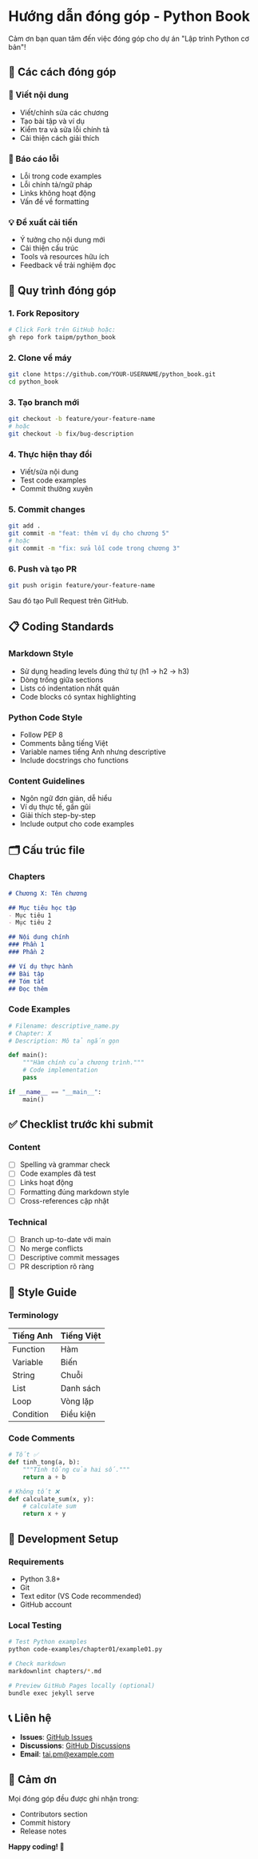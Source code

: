# Hướng dẫn đóng góp - Python Book

Cảm ơn bạn quan tâm đến việc đóng góp cho dự án "Lập trình Python cơ bản"! 

## 🎯 Các cách đóng góp

### 📝 Viết nội dung
- Viết/chỉnh sửa các chương
- Tạo bài tập và ví dụ
- Kiểm tra và sửa lỗi chính tả
- Cải thiện cách giải thích

### 🐛 Báo cáo lỗi
- Lỗi trong code examples
- Lỗi chính tả/ngữ pháp
- Links không hoạt động
- Vấn đề về formatting

### 💡 Đề xuất cải tiến
- Ý tưởng cho nội dung mới
- Cải thiện cấu trúc
- Tools và resources hữu ích
- Feedback về trải nghiệm đọc

## 🔧 Quy trình đóng góp

### 1. Fork Repository
```bash
# Click Fork trên GitHub hoặc:
gh repo fork taipm/python_book
```

### 2. Clone về máy
```bash
git clone https://github.com/YOUR-USERNAME/python_book.git
cd python_book
```

### 3. Tạo branch mới
```bash
git checkout -b feature/your-feature-name
# hoặc
git checkout -b fix/bug-description
```

### 4. Thực hiện thay đổi
- Viết/sửa nội dung
- Test code examples
- Commit thường xuyên

### 5. Commit changes
```bash
git add .
git commit -m "feat: thêm ví dụ cho chương 5"
# hoặc
git commit -m "fix: sửa lỗi code trong chương 3"
```

### 6. Push và tạo PR
```bash
git push origin feature/your-feature-name
```
Sau đó tạo Pull Request trên GitHub.

## 📋 Coding Standards

### Markdown Style
- Sử dụng heading levels đúng thứ tự (h1 → h2 → h3)
- Dòng trống giữa sections
- Lists có indentation nhất quán
- Code blocks có syntax highlighting

### Python Code Style
- Follow PEP 8
- Comments bằng tiếng Việt
- Variable names tiếng Anh nhưng descriptive
- Include docstrings cho functions

### Content Guidelines
- Ngôn ngữ đơn giản, dễ hiểu
- Ví dụ thực tế, gần gũi
- Giải thích step-by-step
- Include output cho code examples

## 🗂️ Cấu trúc file

### Chapters
```markdown
# Chương X: Tên chương

## Mục tiêu học tập
- Mục tiêu 1
- Mục tiêu 2

## Nội dung chính
### Phần 1
### Phần 2

## Ví dụ thực hành
## Bài tập
## Tóm tắt
## Đọc thêm
```

### Code Examples
```python
# Filename: descriptive_name.py
# Chapter: X
# Description: Mô tả ngắn gọn

def main():
    """Hàm chính của chương trình."""
    # Code implementation
    pass

if __name__ == "__main__":
    main()
```

## ✅ Checklist trước khi submit

### Content
- [ ] Spelling và grammar check
- [ ] Code examples đã test
- [ ] Links hoạt động
- [ ] Formatting đúng markdown style
- [ ] Cross-references cập nhật

### Technical
- [ ] Branch up-to-date với main
- [ ] No merge conflicts
- [ ] Descriptive commit messages
- [ ] PR description rõ ràng

## 🎨 Style Guide

### Terminology
| Tiếng Anh | Tiếng Việt |
|-----------|------------|
| Function | Hàm |
| Variable | Biến |
| String | Chuỗi |
| List | Danh sách |
| Loop | Vòng lặp |
| Condition | Điều kiện |

### Code Comments
```python
# Tốt ✅
def tinh_tong(a, b):
    """Tính tổng của hai số."""
    return a + b

# Không tốt ❌
def calculate_sum(x, y):
    # calculate sum
    return x + y
```

## 🚀 Development Setup

### Requirements
- Python 3.8+
- Git
- Text editor (VS Code recommended)
- GitHub account

### Local Testing
```bash
# Test Python examples
python code-examples/chapter01/example01.py

# Check markdown
markdownlint chapters/*.md

# Preview GitHub Pages locally (optional)
bundle exec jekyll serve
```

## 📞 Liên hệ

- **Issues**: [GitHub Issues](https://github.com/taipm/python_book/issues)
- **Discussions**: [GitHub Discussions](https://github.com/taipm/python_book/discussions)
- **Email**: tai.pm@example.com

## 🙏 Cảm ơn

Mọi đóng góp đều được ghi nhận trong:
- Contributors section
- Commit history
- Release notes

**Happy coding! 🐍**
